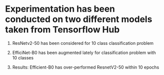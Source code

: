 # Experimentation has been conducted on two different models taken from Tensorflow Hub

1. ResNetv2-50 has been considered for 10 class classification problem

2. EfficiNet-B0 has been augmented lately for classification problem with 10 classes

3. Results: Efficient-B0 has over-performed ResnetV2-50 within 10 epochs

